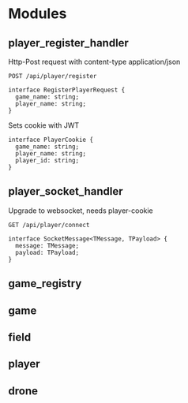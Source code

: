 # Modules

## player_register_handler
Http-Post request with content-type application/json
```
POST /api/player/register

interface RegisterPlayerRequest {
  game_name: string;
  player_name: string;
}
```

Sets cookie with JWT
```
interface PlayerCookie {
  game_name: string;
  player_name: string;
  player_id: string;
}
```

## player_socket_handler
Upgrade to websocket, needs player-cookie

```
GET /api/player/connect
```

```
interface SocketMessage<TMessage, TPayload> {
  message: TMessage;
  payload: TPayload;
}
```

## game_registry

## game

## field

## player

## drone
